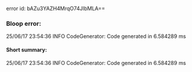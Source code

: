 error id: bAZu3YAZH4MrqO74JIbMLA==
### Bloop error:

25/06/17 23:54:36 INFO CodeGenerator: Code generated in 6.584289 ms
#### Short summary: 

25/06/17 23:54:36 INFO CodeGenerator: Code generated in 6.584289 ms